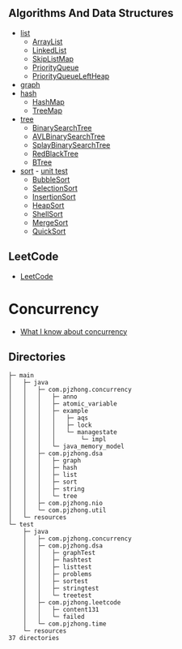 ## Algorithms And Data Structures

- [list](src/main/java/com/pjzhong/dsa/list)
    - [ArrayList](src/main/java/com/pjzhong/dsa/list/ArrayList.java)
    - [LinkedList](src/main/java/com/pjzhong/dsa/list/LinkedList.java)
    - [SkipListMap](src/main/java/com/pjzhong/dsa/list/SkipListMap.java)
    - [PriorityQueue](src/main/java/com/pjzhong/dsa/list/PriorityQueue.java)
    - [PriorityQueueLeftHeap](src/main/java/com/pjzhong/dsa/list/PriorityQueueLeftHeap.java)
- [graph](src/main/java/com/pjzhong/dsa/graph)
- [hash](src/main/java/com/pjzhong/dsa/hash)
     - [HashMap](src/main/java/com/pjzhong/dsa/hash/HashMap.java)
     - [TreeMap](src/main/java/com/pjzhong/dsa/hash/TreeMap.java)
- [tree](src/main/java/com/pjzhong/dsa/tree)
    - [BinarySearchTree](src/main/java/com/pjzhong/dsa/tree/BinarySearchTree.java)
    - [AVLBinarySearchTree](src/main/java/com/pjzhong/dsa/tree/AVLBinarySearchTree.java)
    - [SplayBinarySearchTree](src/main/java/com/pjzhong/dsa/tree/SplayBinarySearchTree.java)
    - [RedBlackTree](src/main/java/com/pjzhong/dsa/tree/RedBlackTree.java)
    - [BTree](src/main/java/com/pjzhong/dsa/tree/BTree.java)
- [sort](src/main/java/com/pjzhong/dsa/sort) - [unit test](src/test/java/com/pjzhong/dsa/sortest/SortTest.java)
    - [BubbleSort](src/main/java/com/pjzhong/dsa/sort/BubbleSort.java)
    - [SelectionSort](src/main/java/com/pjzhong/dsa/sort/SelectionSort.java)
    - [InsertionSort](src/main/java/com/pjzhong/dsa/sort/InsertionSort.java)
    - [HeapSort](src/main/java/com/pjzhong/dsa/sort/HeapSort.java)
    - [ShellSort](src/main/java/com/pjzhong/dsa/sort/ShellSort.java)
    - [MergeSort](src/main/java/com/pjzhong/dsa/sort/MergeSort.java)
    - [QuickSort](src/main/java/com/pjzhong/dsa/sort/QuickSort.java)

## LeetCode

- [LeetCode](src/test)

# Concurrency

- [What I know about concurrency](src/main/java/com/pjzhong/concurrency/)

## Directories

```
├─ main
│  	├─ java
│  	│  	├─ com.pjzhong.concurrency
│  	│  	│  	├─ anno
│  	│  	│  	├─ atomic_variable
│  	│  	│  	├─ example
│  	│  	│  	│  	├─ aqs
│  	│  	│  	│  	├─ lock
│  	│  	│  	│  	└─ managestate
│  	│  	│  	│  		└─ impl
│  	│  	│  	└─ java_memory_model
│  	│  	├─ com.pjzhong.dsa
│  	│  	│  	├─ graph
│  	│  	│  	├─ hash
│  	│  	│  	├─ list
│  	│  	│  	├─ sort
│  	│  	│  	├─ string
│  	│  	│  	└─ tree
│  	│  	├─ com.pjzhong.nio
│  	│  	└─ com.pjzhong.util
│  	└─ resources
└─ test
	├─ java
	│  	├─ com.pjzhong.concurrency
	│  	├─ com.pjzhong.dsa
	│  	│  	├─ graphTest
	│  	│  	├─ hashtest
	│  	│  	├─ listtest
	│  	│  	├─ problems
	│  	│  	├─ sortest
	│  	│  	├─ stringtest
	│  	│  	└─ treetest
	│  	├─ com.pjzhong.leetcode
	│  	│  	├─ content131
	│  	│  	└─ failed
	│  	└─ com.pjzhong.time
	└─ resources
37 directories
```
